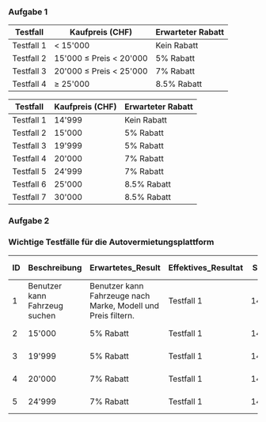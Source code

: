 ### Aufgabe 1

| Testfall   | Kaufpreis (CHF)             | Erwarteter Rabatt |
|------------|-----------------------------|-------------------|
| Testfall 1 | < 15'000                    | Kein Rabatt       |
| Testfall 2 | 15'000 ≤ Preis < 20'000     | 5% Rabatt         |
| Testfall 3 | 20'000 ≤ Preis < 25'000     | 7% Rabatt         |
| Testfall 4 | ≥ 25'000                    | 8.5% Rabatt       |

| Testfall   | Kaufpreis (CHF) | Erwarteter Rabatt |
|------------|------------------|-------------------|
| Testfall 1 | 14'999           | Kein Rabatt       |
| Testfall 2 | 15'000           | 5% Rabatt         |
| Testfall 3 | 19'999           | 5% Rabatt         |
| Testfall 4 | 20'000           | 7% Rabatt         |
| Testfall 5 | 24'999           | 7% Rabatt         |
| Testfall 6 | 25'000           | 8.5% Rabatt       |
| Testfall 7 | 30'000           | 8.5% Rabatt       |

### Aufgabe 2
### Wichtige Testfälle für die Autovermietungsplattform 

| ID         | Beschreibung                  | Erwartetes_Result | Effektives_Resultat| Status           | Mögliche Ursache  |
|------------|-------------------------------|-------------------   |--------------------|------------------|------------------ |
|     1      | Benutzer kann Fahrzeug suchen |  Benutzer kann Fahrzeuge nach Marke, Modell und Preis filtern.      | Testfall 1         | 14'999           | Kein Rabatt       |
|     2      | 15'000                        | 5% Rabatt         | Testfall 1         | 14'999           | Kein Rabatt       |
|     3      | 19'999                        | 5% Rabatt         | Testfall 1         | 14'999           | Kein Rabatt       |
|     4      | 20'000                        | 7% Rabatt         | Testfall 1         | 14'999           | Kein Rabatt       |
|     5      | 24'999                        | 7% Rabatt         | Testfall 1         | 14'999           | Kein Rabatt       |


